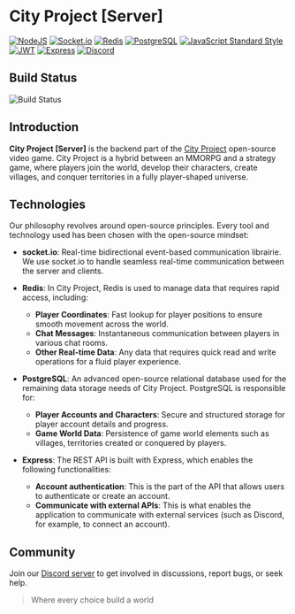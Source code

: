 # City Project [Server]

[![NodeJS](https://img.shields.io/badge/NodeJS-43853D?style=for-the-badge&logo=node.js&logoColor=white)](https://github.com/nodejs/node)
[![Socket.io](https://img.shields.io/badge/Socket.io-010101?style=for-the-badge&logo=socket.io&logoColor=white)](https://github.com/socketio/socket.io)
[![Redis](https://img.shields.io/badge/Redis-DC382D?style=for-the-badge&logo=redis&logoColor=white)](https://github.com/redis/redis)
[![PostgreSQL](https://img.shields.io/badge/PostgreSQL-336791?style=for-the-badge&logo=postgresql&logoColor=white)](https://github.com/postgres/postgres)
[![JavaScript Standard Style](https://img.shields.io/badge/JavaScript_Standard_Style-F7DF1E?style=for-the-badge&logo=javascript&logoColor=black)](https://github.com/standard/standard)
[![JWT](https://img.shields.io/badge/JWT-000000?style=for-the-badge&logo=JSON%20web%20tokens&logoColor=white)](https://github.com/auth0/node-jsonwebtoken)
[![Express](https://img.shields.io/badge/Express-000000?style=for-the-badge&logo=express&logoColor=white)](https://github.com/expressjs/express)
[![Discord](https://img.shields.io/discord/1070782232219877477?color=7289da&label=Discord&logo=discord&style=for-the-badge)](https://discord.gg/VSdXn4Jqws)

## Build Status

![Build Status](https://img.shields.io/github/actions/workflow/status/devsoleo/city-project-server/main.yml?branch=main&style=for-the-badge)

## Introduction

**City Project [Server]** is the backend part of the [City Project](https://github.com/heroes-place/city-project) open-source video game. City Project is a hybrid between an MMORPG and a strategy game, where players join the world, develop their characters, create villages, and conquer territories in a fully player-shaped universe.

## Technologies

Our philosophy revolves around open-source principles. Every tool and technology used has been chosen with the open-source mindset:
- **socket.io**: Real-time bidirectional event-based communication librairie. We use socket.io to handle seamless real-time communication between the server and clients.

- **Redis**: In City Project, Redis is used to manage data that requires rapid access, including:
  - **Player Coordinates**: Fast lookup for player positions to ensure smooth movement across the world.
  - **Chat Messages**: Instantaneous communication between players in various chat rooms.
  - **Other Real-time Data**: Any data that requires quick read and write operations for a fluid player experience.

- **PostgreSQL**: An advanced open-source relational database used for the remaining data storage needs of City Project. PostgreSQL is responsible for:
  - **Player Accounts and Characters**: Secure and structured storage for player account details and progress.
  - **Game World Data**: Persistence of game world elements such as villages, territories created or conquered by players.

- **Express**: The REST API is built with Express, which enables the following functionalities:
  - **Account authentication**: This is the part of the API that allows users to authenticate or create an account.
  - **Communicate with external APIs**: This is what enables the application to communicate with external services (such as Discord, for example, to connect an account).

## Community
Join our [Discord server](https://discord.gg/VSdXn4Jqws) to get involved in discussions, report bugs, or seek help.

> Where every choice build a world